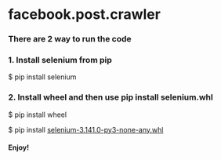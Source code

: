 # facebook.post.crawler
<h3>There are 2 way to run the code<h3>
<h3>1. Install selenium from pip</h3>
<p><dl>$ pip install selenium</p>
<h3>2. Install wheel and then use pip install selenium.whl</h3>
<p>
  <dl>$ pip install wheel<br>
  <dl>$ pip install <a href='https://github.com/7heKnight/facebook.post.crawler/blob/main/selenium-3.141.0-py3-none-any.whl?raw=true'>selenium-3.141.0-py3-none-any.whl</a>
</p>
<h4> Enjoy! </h4>
